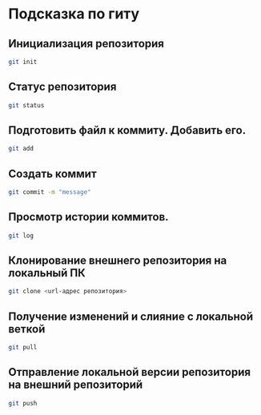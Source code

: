 # Подсказка по гиту

## Инициализация репозитория

```sh
git init
```

## Статус репозитория

```sh
git status
```

## Подготовить файл к коммиту. Добавить его.

```sh
git add
```

## Создать коммит

```sh
git commit -m "message"
```

## Просмотр истории коммитов.

```sh
git log
```

## Клонирование внешнего репозитория на локальный ПК

```sh
git clone <url-адрес репозитория>
```

## Получение изменений и слияние с локальной веткой

```sh
git pull
```

## Отправление локальной версии репозитория на внешний репозиторий

```sh
git push
```